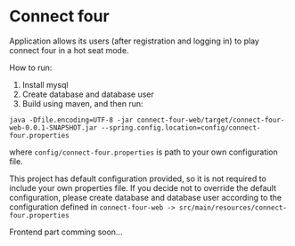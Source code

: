 # Connect four

Application allows its users (after registration and logging in) to play connect four in a hot seat mode.


How to run:

1. Install mysql
2. Create database and database user
3. Build using maven, and then run:

`java -Dfile.encoding=UTF-8 -jar connect-four-web/target/connect-four-web-0.0.1-SNAPSHOT.jar --spring.config.location=config/connect-four.properties`

where `config/connect-four.properties` is path to your own configuration file.

This project has default configuration provided, so it is not required to include your own properties file.
If you decide not to override the default configuration, please create database and database user according to the configuration defined in `connect-four-web -> src/main/resources/connect-four.properties`




Frontend part comming soon...
